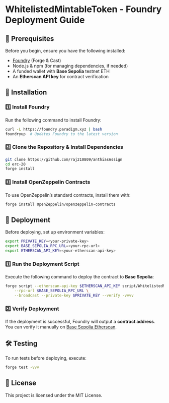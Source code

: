 # WhitelistedMintableToken - Foundry Deployment Guide

## 📌 Prerequisites
Before you begin, ensure you have the following installed:
- [Foundry](https://github.com/foundry-rs/foundry) (Forge & Cast)
- Node.js & npm (for managing dependencies, if needed)
- A funded wallet with **Base Sepolia** testnet ETH
- An **Etherscan API key** for contract verification

## 🔧 Installation
### 1️⃣ Install Foundry
Run the following command to install Foundry:
```sh
curl -L https://foundry.paradigm.xyz | bash
foundryup  # Updates Foundry to the latest version
```

### 2️⃣ Clone the Repository & Install Dependencies
```sh
git clone https://github.com/raj210809/anthiasAssign
cd erc-20
forge install
```

### 3️⃣ Install OpenZeppelin Contracts
To use OpenZeppelin’s standard contracts, install them with:
```sh
forge install OpenZeppelin/openzeppelin-contracts
```

## 🚀 Deployment
Before deploying, set up environment variables:
```sh
export PRIVATE_KEY=<your-private-key>
export BASE_SEPOLIA_RPC_URL=<your-rpc-url>
export ETHERSCAN_API_KEY=<your-etherscan-api-key>
```

### 1️⃣ Run the Deployment Script
Execute the following command to deploy the contract to **Base Sepolia**:
```sh
forge script --etherscan-api-key $ETHERSCAN_API_KEY script/WhitelistedMinterToken.sol \
    --rpc-url $BASE_SEPOLIA_RPC_URL \
    --broadcast --private-key $PRIVATE_KEY --verify -vvvv
```

### 2️⃣ Verify Deployment
If the deployment is successful, Foundry will output a **contract address**. You can verify it manually on [Base Sepolia Etherscan](https://sepolia.basescan.org/).

## 🛠 Testing
To run tests before deploying, execute:
```sh
forge test -vvv
```

## 📄 License
This project is licensed under the MIT License.

